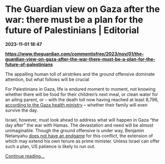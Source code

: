 # The Guardian view on Gaza after the war: there must be a plan for the future of Palestinians | Editorial

**2023-11-01 18:47**

**https://www.theguardian.com/commentisfree/2023/nov/01/the-guardian-view-on-gaza-after-the-war-there-must-be-a-plan-for-the-future-of-palestinians**

The appalling human toll of airstrikes and the ground offensive dominate attention, but what follows will be crucial

For Palestinians in Gaza, life is endured moment to moment, not knowing whether there will be food for their children’s next meal, or clean water for an ailing parent, or – with the death toll now having reached at least 8,796, [according to the Gaza health ministry](https://www.theguardian.com/world/2023/nov/01/fifteen-israeli-soldiers-killed-as-fighting-intensifies-in-gaza) – whether their family will even survive the day.

Israel, however, must look ahead to address what will happen in Gaza “the day after” the war with Hamas. The devastation and need will be almost unimaginable. Though the ground offensive is under way, Benjamin Netanyahu [does not have an endgame](https://www.haaretz.com/israel-news/2023-10-30/ty-article-magazine/.premium/what-is-israels-endgame-in-gaza-these-are-the-three-key-dilemmas/0000018b-8080-d4ba-a3ab-9a8d90aa0000) for this conflict, the extension of which may extend his own tenure as prime minister. Unless Israel can offer such a plan, US patience is likely to run out.

[Continue reading...](https://www.theguardian.com/commentisfree/2023/nov/01/the-guardian-view-on-gaza-after-the-war-there-must-be-a-plan-for-the-future-of-palestinians)
